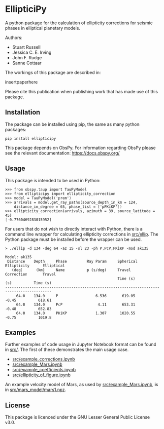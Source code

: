 # EllipticiPy

A python package for the calculation of ellipticity corrections for seismic phases in elliptical planetary models.

Authors:
- Stuart Russell
- Jessica C. E. Irving
- John F. Rudge
- Sanne Cottaar

The workings of this package are described in:

insertpaperhere

Please cite this publication when publishing work that has made use of this package.


## Installation

The package can be installed using pip, the same as many python packages:

```
pip install ellipticipy
```

This package depends on ObsPy. For information regarding ObsPy please see the relevant documentation: https://docs.obspy.org/

## Usage

This package is intended to be used in Python:

```
>>> from obspy.taup import TauPyModel
>>> from ellipticipy import ellipticity_correction
>>> model = TauPyModel('prem')
>>> arrivals = model.get_ray_paths(source_depth_in_km = 124,
    distance_in_degree = 65, phase_list = ['pPKiKP'])
>>> ellipticity_correction(arrivals, azimuth = 39, source_latitude = 45)
[-0.7760469283015952]
```

For users that do not wish to directly interact with Python, there is a command line wrapper for calculating ellipticity corrections in [src/ellip](src/ellip). The Python package must be installed before the wrapper can be used.

```
> ./ellip -d 134 -deg 64 -az 15 -sl 23 -ph P,PcP,PKiKP -mod ak135
    
Model: ak135
 Distance    Depth     Phase         Ray Param     Spherical    Ellipticity      Elliptical
   (deg)      (km)     Name          p (s/deg)     Travel       Correction       Travel
                                                   Time (s)         (s)          Time (s)
-------------------------------------------------------------------------------------------
     64.0    134.0     P                 6.536       619.05         -0.45          618.61
     64.0    134.0     PcP                4.11       653.31         -0.48          652.83
     64.0    134.0     PKiKP             1.307      1020.55         -0.75          1019.8
```

## Examples

Further examples of code usage in Jupyter Notebook format can be found in [src/](src/). The first of these demonstrates the main usage case.

- [src/example_corrections.ipynb](src/example_corrections.ipynb)
- [src/example_Mars.ipynb](src/example_Mars.ipynb)
- [src/example_coefficients.ipynb](src/example_coefficients.ipynb)
- [src/ellipticity_of_figure.ipynb](src/ellipticity_of_figure.ipynb)

An example velocity model of Mars, as used by [src/example_Mars.ipynb](src/example_Mars.ipynb), is in [src/mars_model/mars1.npz](src/example_Mars.ipynb).


## License

This package is licenced under the GNU Lesser General Public License v3.0.
